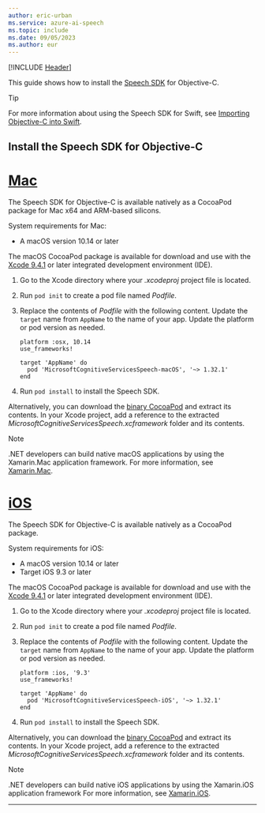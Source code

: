 ```yaml
---
author: eric-urban
ms.service: azure-ai-speech
ms.topic: include
ms.date: 09/05/2023
ms.author: eur
---
```


[!INCLUDE [Header](../../common/objectivec.md)]

This guide shows how to install the [Speech SDK](~/articles/ai-services/speech-service/speech-sdk.md) for Objective-C.

> [!TIP]
> For more information about using the Speech SDK for Swift, see [Importing Objective-C into Swift](https://developer.apple.com/documentation/swift/imported_c_and_objective-c_apis/importing_objective-c_into_swift).

## Install the Speech SDK for Objective-C

# [Mac](#tab/mac)

The Speech SDK for Objective-C is available natively as a CocoaPod package for Mac x64 and ARM-based silicons.

System requirements for Mac:

- A macOS version 10.14 or later

The macOS CocoaPod package is available for download and use with the [Xcode 9.4.1](https://apps.apple.com/us/app/xcode/id497799835) or later integrated development environment (IDE).

1. Go to the Xcode directory where your *.xcodeproj* project file is located.
1. Run `pod init` to create a pod file named *Podfile*.
1. Replace the contents of *Podfile* with the following content. Update the `target` name from `AppName` to the name of your app. Update the platform or pod version as needed.

   ```objc
   platform :osx, 10.14
   use_frameworks!
    
   target 'AppName' do
     pod 'MicrosoftCognitiveServicesSpeech-macOS', '~> 1.32.1'
   end
   ```

1. Run `pod install` to install the Speech SDK.

Alternatively, you can download the [binary CocoaPod](https://aka.ms/csspeech/macosbinary) and extract its contents. In your Xcode project, add a reference to the extracted *MicrosoftCognitiveServicesSpeech.xcframework* folder and its contents.

> [!NOTE]
> .NET developers can build native macOS applications by using the Xamarin.Mac application framework. For more information, see [Xamarin.Mac](/xamarin/mac/).

# [iOS](#tab/ios)

The Speech SDK for Objective-C is available natively as a CocoaPod package.

System requirements for iOS:

- A macOS version 10.14 or later
- Target iOS 9.3 or later

The macOS CocoaPod package is available for download and use with the [Xcode 9.4.1](https://apps.apple.com/us/app/xcode/id497799835) or later integrated development environment (IDE).

1. Go to the Xcode directory where your *.xcodeproj* project file is located.
1. Run `pod init` to create a pod file named *Podfile*.
1. Replace the contents of *Podfile* with the following content. Update the `target` name from `AppName` to the name of your app. Update the platform or pod version as needed.

    ```objc
    platform :ios, '9.3'
    use_frameworks!
    
    target 'AppName' do
      pod 'MicrosoftCognitiveServicesSpeech-iOS', '~> 1.32.1'
    end
    ```

1. Run `pod install` to install the Speech SDK.

Alternatively, you can download the [binary CocoaPod](https://aka.ms/csspeech/iosbinary) and extract its contents. In your Xcode project, add a reference to the extracted *MicrosoftCognitiveServicesSpeech.xcframework* folder and its contents.

> [!NOTE]
> .NET developers can build native iOS applications by using the Xamarin.iOS application framework For more information, see [Xamarin.iOS](/xamarin/ios/).

---
